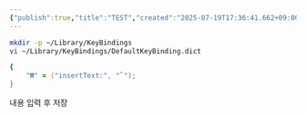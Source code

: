 ```yaml
---
{"publish":true,"title":"TEST","created":"2025-07-19T17:36:41.662+09:00","modified":"2025-07-19T17:43:23.898+09:00","cssclasses":""}
---
```



```zsh
mkdir -p ~/Library/KeyBindings
vi ~/Library/KeyBindings/DefaultKeyBinding.dict
```

```zsh
{
    "₩" = ("insertText:", "`");
}
```

내용 입력 후 저장
